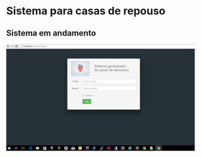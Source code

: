 <h1>Sistema para casas de repouso</h1>
<h2>Sistema em andamento</h2>
<img src="_utilitarios/sistem-login.jpg" width="700px">
